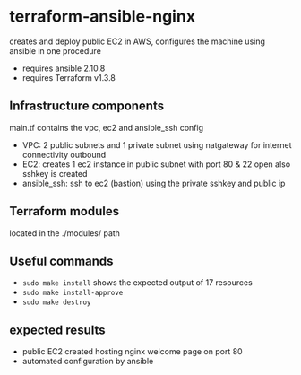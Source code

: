 # terraform-ansible-nginx
creates and deploy public EC2 in AWS, configures the machine using ansible in one procedure
- requires ansible 2.10.8
- requires Terraform v1.3.8

## Infrastructure components
main.tf contains the vpc, ec2 and ansible_ssh config

- VPC: 2 public subnets and 1 private subnet using natgateway for internet connectivity outbound
- EC2: creates 1 ec2 instance in public subnet with port 80 & 22 open also sshkey is created
- ansible_ssh: ssh to ec2 (bastion) using the private sshkey and public ip

## Terraform modules
located in the ./modules/ path

## Useful commands
- `sudo make install` shows the expected output of 17 resources
- `sudo make install-approve` 
- `sudo make destroy`

## expected results
- public EC2 created hosting nginx welcome page on port 80
- automated configuration by ansible

